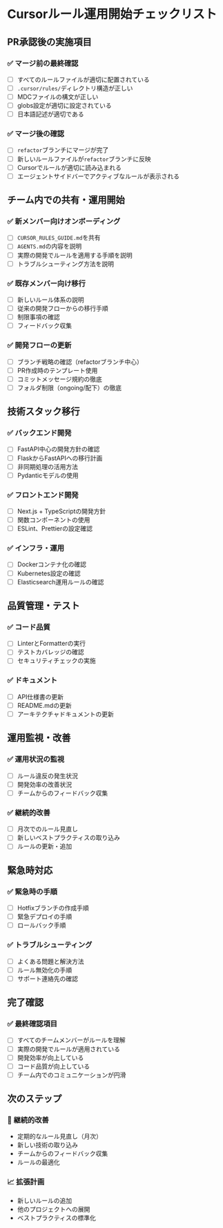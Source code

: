 # Cursorルール運用開始チェックリスト

## PR承認後の実施項目

### ✅ **マージ前の最終確認**
- [ ] すべてのルールファイルが適切に配置されている
- [ ] `.cursor/rules/`ディレクトリ構造が正しい
- [ ] MDCファイルの構文が正しい
- [ ] globs設定が適切に設定されている
- [ ] 日本語記述が適切である

### ✅ **マージ後の確認**
- [ ] `refactor`ブランチにマージが完了
- [ ] 新しいルールファイルが`refactor`ブランチに反映
- [ ] Cursorでルールが適切に読み込まれる
- [ ] エージェントサイドバーでアクティブなルールが表示される

## チーム内での共有・運用開始

### ✅ **新メンバー向けオンボーディング**
- [ ] `CURSOR_RULES_GUIDE.md`を共有
- [ ] `AGENTS.md`の内容を説明
- [ ] 実際の開発でルールを適用する手順を説明
- [ ] トラブルシューティング方法を説明

### ✅ **既存メンバー向け移行**
- [ ] 新しいルール体系の説明
- [ ] 従来の開発フローからの移行手順
- [ ] 制限事項の確認
- [ ] フィードバック収集

### ✅ **開発フローの更新**
- [ ] ブランチ戦略の確認（refactorブランチ中心）
- [ ] PR作成時のテンプレート使用
- [ ] コミットメッセージ規約の徹底
- [ ] フォルダ制限（ongoing/配下）の徹底

## 技術スタック移行

### ✅ **バックエンド開発**
- [ ] FastAPI中心の開発方針の確認
- [ ] FlaskからFastAPIへの移行計画
- [ ] 非同期処理の活用方法
- [ ] Pydanticモデルの使用

### ✅ **フロントエンド開発**
- [ ] Next.js + TypeScriptの開発方針
- [ ] 関数コンポーネントの使用
- [ ] ESLint、Prettierの設定確認

### ✅ **インフラ・運用**
- [ ] Dockerコンテナ化の確認
- [ ] Kubernetes設定の確認
- [ ] Elasticsearch運用ルールの確認

## 品質管理・テスト

### ✅ **コード品質**
- [ ] LinterとFormatterの実行
- [ ] テストカバレッジの確認
- [ ] セキュリティチェックの実施

### ✅ **ドキュメント**
- [ ] API仕様書の更新
- [ ] README.mdの更新
- [ ] アーキテクチャドキュメントの更新

## 運用監視・改善

### ✅ **運用状況の監視**
- [ ] ルール違反の発生状況
- [ ] 開発効率の改善状況
- [ ] チームからのフィードバック収集

### ✅ **継続的改善**
- [ ] 月次でのルール見直し
- [ ] 新しいベストプラクティスの取り込み
- [ ] ルールの更新・追加

## 緊急時対応

### ✅ **緊急時の手順**
- [ ] Hotfixブランチの作成手順
- [ ] 緊急デプロイの手順
- [ ] ロールバック手順

### ✅ **トラブルシューティング**
- [ ] よくある問題と解決方法
- [ ] ルール無効化の手順
- [ ] サポート連絡先の確認

## 完了確認

### ✅ **最終確認項目**
- [ ] すべてのチームメンバーがルールを理解
- [ ] 実際の開発でルールが適用されている
- [ ] 開発効率が向上している
- [ ] コード品質が向上している
- [ ] チーム内でのコミュニケーションが円滑

## 次のステップ

### 🔄 **継続的改善**
- 定期的なルール見直し（月次）
- 新しい技術の取り込み
- チームからのフィードバック収集
- ルールの最適化

### 📈 **拡張計画**
- 新しいルールの追加
- 他のプロジェクトへの展開
- ベストプラクティスの標準化

